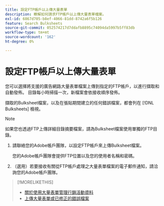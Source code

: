 ```yaml
---
title: 設定FTP帳戶以上傳大量表單
description: 瞭解如何請求FTP帳戶以上傳大量表單檔案。
exl-id: 6867d705-b8ef-4066-81dd-8742a6f5b126
feature: Search Bulksheets
source-git-commit: 052574217d7ddafb8895c74094da5997b5ff83db
workflow-type: tm+mt
source-wordcount: '162'
ht-degree: 0%

---
```


# 設定FTP帳戶以上傳大量表單

您可以選擇將支援的廣告網路大量表單檔案上傳到指定的FTP帳戶，以進行擷取和自動發佈。 目錄每小時掃描一次，新檔案會依接收順序發佈。

擷取的Bulksheet檔案，以及在張貼期間建立的任何錯誤檔案，都會列在 [!DNL Bulksheets] 檢視。

>[!NOTE]
>
>如果您也透過FTP上傳詳細目錄摘要檔案，請為Bulksheet檔案使用單獨的FTP目錄。

1. 請聯絡您的Adobe帳戶團隊，以設定FTP帳戶來上傳Bulksheet檔案。

   您的Adobe帳戶團隊會提供FTP位置以及您的使用者名稱和密碼。

1. （選用）若要接收有關從FTP帳戶處理之大量表單檔案的電子郵件通知，請洽詢您的Adobe帳戶團隊。

>[!MORELIKETHIS]
>
>* [關於使用大量表單管理行銷活動資料](bulksheet-about.md)
>* [上傳大量表單或已修正的錯誤檔案](bulksheet-upload.md)
